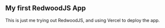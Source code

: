 ## My first RedwoodJS App

This is just me trying out RedwoodJS, and using Vercel to deploy the app. 

